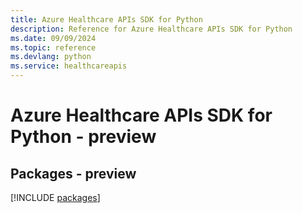 ```yaml
---
title: Azure Healthcare APIs SDK for Python
description: Reference for Azure Healthcare APIs SDK for Python
ms.date: 09/09/2024
ms.topic: reference
ms.devlang: python
ms.service: healthcareapis
---
```

# Azure Healthcare APIs SDK for Python - preview
## Packages - preview
[!INCLUDE [packages](healthcare-apis-index.md)]